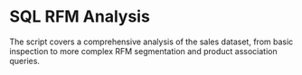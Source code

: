 # SQL RFM Analysis
The script covers a comprehensive analysis of the sales dataset, from basic inspection to more complex RFM segmentation and product association queries.
 
